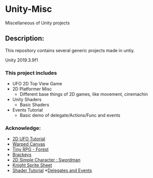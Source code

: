 # Unity-Misc
Miscellaneous of Unity projects

## Description:
This repository contains several generic projects made in untiy. 

Unity 2019.3.9f1

### This project includes

* UFO 2D Top View Game
* 2D Platformer Misc
	* Different base things of 2D games, like movement, cinemachin 
* Unity Shaders
	* Basic Shaders
* Events Tutorial
	* Basic demo of delegate/Actions/Func and events

### Acknowledge:

* [2D UFO Tutorial](https://assetstore.unity.com/packages/essentials/tutorial-projects/2d-ufo-tutorial-52143)
* [Warped Canvas](https://assetstore.unity.com/packages/2d/characters/warped-caves-103250)
* [Tiny  RPG - Forest](https://assetstore.unity.com/packages/2d/characters/tiny-rpg-forest-114685)
* [Brackeys](https://www.youtube.com/channel/UCYbK_tjZ2OrIZFBvU6CCMiA)
* [2D Simple Character : Swordman](https://assetstore.unity.com/packages/2d/characters/2d-simple-character-swordman-133259?aid=1101lPGj&utm_source=aff)
* [Knight Sprite Sheet](https://assetstore.unity.com/packages/2d/characters/knight-sprite-sheet-free-93897?aid=1101lPGj&utm_source=aff)
* [Shader Tutorial](https://learn.unity.com/tutorial/writing-your-first-shader-in-unity#5c7f8528edbc2a002053b570)
*[Delegates and Events](https://learn.unity.com/project/c-survival-guide-delegates-and-events?language=en)
